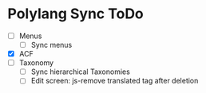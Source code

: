Polylang Sync ToDo
==================

 - [ ] Menus
 	- [ ] Sync menus
 - [x] ACF
 - [ ] Taxonomy 
 	- [ ] Sync hierarchical Taxonomies
 	- [ ] Edit screen: js-remove translated tag after deletion